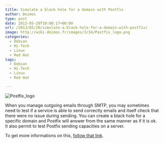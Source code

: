 ```yaml
---
title: Simulate a black hole for a domain with Postfix
author: Deimos
type: post
date: 2013-05-20T10:00:17+00:00
url: /2013/05/20/simulate-a-black-hole-for-a-domain-with-postfix/
image: http://wiki.deimos.fr/images/3/34/Postfix_logo.png
categories:
  - Debian
  - Hi-Tech
  - Linux
  - Red Hat
tags:
  - Debian
  - Hi-Tech
  - Linux
  - Red Hat

---
```

![Postfix_logo](http://wiki.deimos.fr/images/3/34/Postfix_logo.png)

When you manage outgoing emails through SMTP, you may sometimes need to test if a service is able to send correctly emails and itself check that there were no issue during sending. You can create a black hole for a specific domain and Postfix will answer from the same manner as if it is ok. It also permit to test Postfix sending capacities on a server.

To get more informations on this, [follow that link](http://wiki.deimos.fr/Simulate_a_black_hole_for_a_domain_with_Postfix).
